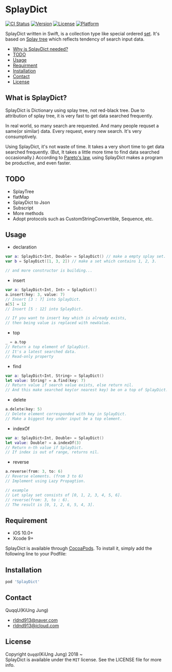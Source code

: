 # SplayDict


[![CI Status](https://img.shields.io/travis/QuqqU/SplayDict.svg?style=flat)](https://travis-ci.org/QuqqU/SplayDict)
[![Version](https://img.shields.io/cocoapods/v/SplayDict.svg?style=flat)](https://cocoapods.org/pods/SplayDict)
[![License](https://img.shields.io/cocoapods/l/SplayDict.svg?style=flat)](https://cocoapods.org/pods/SplayDict)
[![Platform](https://img.shields.io/cocoapods/p/SplayDict.svg?style=flat)](https://cocoapods.org/pods/SplayDict)

SplayDict written in Swift, is a collection type like special ordered [set](https://developer.apple.com/documentation/swift/set?changes=_2). 
It's based on [Splay tree](https://en.wikipedia.org/wiki/Splay_tree) which reflects tendency of search input data. 

- [Why is SplayDict needed?](#why)
- [TODO](#TODO)
- [Usage](#Usage)
- [Requirment](#Requirment)
- [Installation](#Installation)
- [Contact](#Contact)
- [License](#License)


<a id="why"></a>
## What is SplayDict?
SplayDict is Dictionary using splay tree, not red-black tree.
Due to attribution of splay tree, it is very fast to get data searched frequently.

In real world, so many search are requested. And many people requset a same(or similar) data. Every request, every new search. It's very consumptively. 

Using SplayDict, it's not waste of time. It takes a very short time to get data searched frequently. (But, It takes a little more time to find data searched occasionally.) 
According to [Pareto's law](https://en.wikipedia.org/wiki/Pareto_principle), using SplayDict makes a program be productive, and even faster.

<a id="TODO"></a>
## TODO
- SplayTree
- flatMap
- SplayDict to Json
- Subscript
- More methods
- Adopt protocols such as CustomStringConvertible, Sequence, etc.


<a id="Usage"></a>
## Usage

- declaration
```swift
var a: SplayDict<Int, Double> = SplayDict() // make a empty splay set.
var b = SplayDict([1, 3, 2]) // make a set which contains 1, 2, 3.

// and more constructor is building...
```

- insert
```swift
var a: SplayDict<Int, Int> = SplayDict()
a.insert(key: 3, value: 7)
// Insert [3 : 7] into SplayDict.
a[5] = 12
// Insert [5 : 12] into SplayDict.

// If you want to insert key which is already exists,
// then being value is replaced with newValue.
```

- top
```swift
_ = a.top 
// Return a top element of SplayDict.
// It's a latest searched data.
// Read-only property
```

- find
```swift
var a: SplayDict<Int, String> = SplayDict()
let value: String? = a.find(key: 7) 
// Return value if search value exists, else return nil.
// And this make searched key(or nearest key) be on a top of SplayDict.
```

- delete
```swift
a.delete(key: 5)
// Delete element corresponded with key in SplayDict.
// Make a biggest key under input be a top element.
```

- indexOf
```swift
var a: SplayDict<Int, Double> = SplayDict()
let value: Double? = a.indexOf(3)
// Return n-th value if SplayDict.
// If index is out of range, returns nil.
```

- reverse
```swift
a.reverse(from: 3, to: 6)
// Reverse elements. (from 3 to 6)
// Implement using Lazy Propagtion.

// example
// Let splay set consists of [0, 1, 2, 3, 4, 5, 6].
// reverse(from: 3, to : 6).
// The result is [0, 1, 2, 6, 5, 4, 3].
```








<a id="Requirment"></a>
## Requirement

- iOS 10.0+
- Xcode 9+



<a id="Installation"></a>
SplayDict is available through [CocoaPods](https://cocoapods.org). To install
it, simply add the following line to your Podfile:
## Installation

```ruby
pod 'SplayDict'
```


<a id="Contact"></a>
## Contact

QuqqU(KiUng Jung)

- rldnd913@naver.com
- rldnd913@icloud.com


<a id="License"></a>
## License

Copyright `QuqqU`(KiUng Jung) 2018 ~   
SplayDict is available under the `MIT` license. See the LICENSE file for more info.
